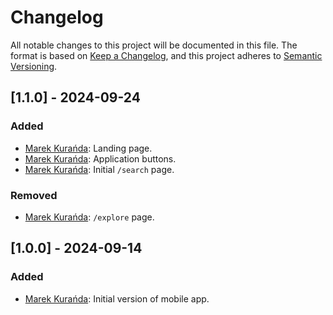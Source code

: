 # Changelog
All notable changes to this project will be documented in this file.
The format is based on [Keep a Changelog](https://keepachangelog.com/en/1.0.0/),
and this project adheres to [Semantic Versioning](https://semver.org/spec/v2.0.0.html).

## [1.1.0] - 2024-09-24
### Added
- [Marek Kurańda](https://github.com/mjkuranda): Landing page.
- [Marek Kurańda](https://github.com/mjkuranda): Application buttons.
- [Marek Kurańda](https://github.com/mjkuranda): Initial `/search` page.

### Removed
- [Marek Kurańda](https://github.com/mjkuranda): `/explore` page.

## [1.0.0] - 2024-09-14
### Added
- [Marek Kurańda](https://github.com/mjkuranda): Initial version of mobile app.